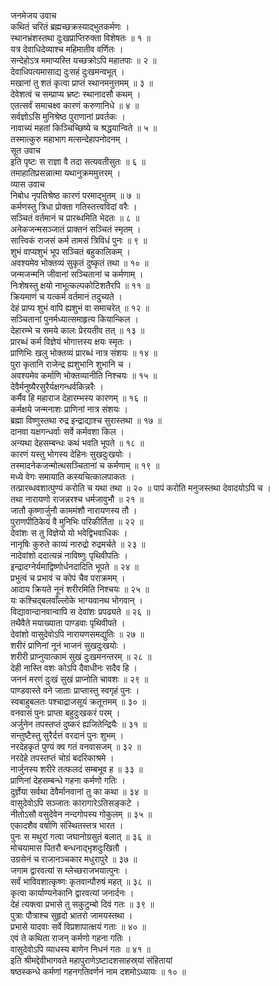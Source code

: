 जनमेजय उवाच  
कथितं चरितं ब्रह्मच्छक्रस्याद्भुतकर्मणः ।  
स्थानभ्रंशस्तथा दुःखप्राप्तिरुक्ता विशेषतः ॥ १ ॥  
यत्र देवाधिदेव्याश्च महिमातीव वर्णितः ।  
सन्देहोऽत्र ममाप्यस्ति यच्छक्रोऽपि महातपाः ॥ २ ॥  
देवाधिपत्यमासाद्य दुःसहं दुःखमन्वभूत् ।  
मखानां तु शतं कृत्वा प्राप्तं स्थानमनुत्तमम् ॥ ३ ॥  
देवेशत्वं च सम्प्राप्य भ्रष्टः स्थानादसौ कथम् ।  
एतत्सर्वं समाचक्ष्व कारणं करुणानिधे ॥ ४ ॥  
सर्वज्ञोऽसि मुनिश्रेष्ठ पुराणानां प्रवर्तकः ।  
नावाच्यं महतां किञ्चिच्छिष्ये च श्रद्धयान्विते ॥ ५ ॥  
तस्मात्कुरु महाभाग मत्सन्देहापनोदनम् ।  
सूत उवाच  
इति पृष्टः स राज्ञा वै तदा सत्यवतीसुतः ॥ ६ ॥  
तमाहातिप्रसन्नात्मा यथानुक्रममुत्तरम् ।  
व्यास उवाच  
निबोध नृपतिश्रेष्ठ कारणं परमाद्‌भुतम् ॥ ७ ॥  
कर्मणस्तु त्रिधा प्रोक्ता गतिस्तत्त्वविदां वरैः ।  
सञ्चितं वर्तमानं च प्रारब्धमिति भेदतः ॥ ८ ॥  
अनेकजन्मसञ्जातं प्राक्तनं सञ्चितं स्मृतम् ।  
सात्त्विकं राजसं कर्म तामसं त्रिविधं पुनः ॥ ९ ॥  
शुभं वाप्यशुभं भूप सञ्चितं बहुकालिकम् ।  
अवश्यमेव भोक्तव्यं सुकृतं दुष्कृतं तथा ॥ १० ॥  
जन्मजन्मनि जीवानां सञ्चितानां च कर्मणाम् ।  
निःशेषस्तु क्षयो नाभूत्कल्पकोटिशतैरपि ॥ ११ ॥  
क्रियमाणं च यत्कर्म वर्तमानं तदुच्यते ।  
देहं प्राप्य शुभं वापि ह्यशुभं वा समाचरेत् ॥ १२ ॥  
सञ्चितानां पुनर्मध्यात्समाहृत्य कियान्किल ।  
देहारम्भे च समये कालः प्रेरयतीव तत् ॥ १३ ॥  
प्रारब्धं कर्म विज्ञेयं भोगात्तस्य क्षयः स्मृतः ।  
प्राणिभिः खलु भोक्तव्यं प्रारब्धं नात्र संशयः ॥ १४ ॥  
पुरा कृतानि राजेन्द्र ह्यशुभानि शुभानि च ।  
अवश्यमेव कर्माणि भोक्तव्यानीति निश्चयः ॥ १५ ॥  
देवैर्मनुष्यैरसुरैर्यक्षगन्धर्वकिन्नरैः ।  
कर्मैव हि महाराज देहारम्भस्य कारणम् ॥ १६ ॥  
कर्मक्षये जन्मनाशः प्राणिनां नात्र संशयः ।  
ब्रह्मा विष्णुस्तथा रुद्र इन्द्राद्याश्च सुरास्तथा ॥ १७ ॥  
दानवा यक्षगन्धर्वाः सर्वे कर्मवशा किल ।  
अन्यथा देहसम्बन्धः कथं भवति भूपते ॥ १८ ॥  
कारणं यस्तु भोगस्य देहिनः सुखदुःखयोः ।  
तस्मादनेकजन्मोत्थसञ्चितानां च कर्मणाम् ॥ १९ ॥  
मध्ये वेगः समायाति कस्यचित्कालपाकतः ।  
तत्प्रारब्धवशात्पुण्यं करोति च यथा तथा ॥ २० ॥
पापं करोति मनुजस्तथा देवादयोऽपि च ।  
तथा नारायणो राजन्नरश्च धर्मजावुभौ ॥ २१ ॥  
जातौ कृष्णार्जुनौ काममंशौ नारायणस्य तौ ।  
पुराणपीठिकेयं वै मुनिभिः परिकीर्तिता ॥ २२ ॥  
देवांशः स तु विज्ञेयो यो भवेद्विभवाधिकः ।  
नानृषिः कुरुते काव्यं नारुद्रो रुद्रमर्चते ॥ २३ ॥  
नादेवांशो ददात्यन्नं नाविष्णुः पृथिवीपतिः ।  
इन्द्रादग्नेर्यमाद्विष्णोर्धनदादिति भूपते ॥ २४ ॥  
प्रभुत्वं च प्रभावं च कोपं चैव पराक्रमम् ।  
आदाय क्रियते नूनं शरीरमिति निश्चयः ॥ २५ ॥  
यः कश्चिद्‌बलवाँल्लोके भाग्यवानथ भोगवान् ।  
विद्यावान्दानवान्वापि स देवांशः प्रपढ्यते ॥ २६ ॥  
तथैवैते मयाख्याता पाण्डवाः पृथिवीपते ।  
देवांशो वासुदेवोऽपि नारायणसमद्युतिः ॥ २७ ॥  
शरीरं प्राणिनां नूनं भाजनं सुखदुःखयोः ।  
शरीरी प्राप्नुयात्कामं सुखं दुःखमनन्तरम् ॥ २८ ॥  
देही नास्ति वशः कोऽपि दैवाधीनः सदैव हि ।  
जननं मरणं दुःखं सुखं प्राप्नोति चावशः ॥ २९ ॥  
पाण्डवास्ते वने जाताः प्राप्तास्तु स्वगृहं पुनः ।  
स्वबाहुबलतः पश्चाद्राजसूयं क्रतूत्तमम् ॥ ३० ॥  
वनवासं पुनः प्राप्ता बहुदुःखकरं परम् ।  
अर्जुनेन तपस्तप्तं दुष्करं ह्यजितेन्द्रियैः ॥ ३१ ॥  
सन्तुष्टैस्तु सुरैर्दत्तं वरदानं पुनः शुभम् ।  
नरदेहकृतं पुण्यं क्व गतं वनवासजम् ॥ ३२ ॥  
नरदेहे तपस्तप्तं चोग्रं बदरिकाश्रमे ।  
नार्जुनस्य शरीरे तत्फलदं सम्बभूव ह ॥ ३३ ॥  
प्राणिनां देहसम्बन्धे गहना कर्मणो गतिः ।  
दुर्ज्ञेया सर्वथा देवैर्मानवानां तु का कथा ॥ ३४ ॥  
वासुदेवोऽपि सञ्जातः कारागारेऽतिसङ्कटे ।  
नीतोऽसौ वसुदेवेन नन्दगोपस्य गोकुलम् ॥ ३५ ॥  
एकादशैव वर्षाणि संस्थितस्तत्र भारत ।  
पुनः स मथुरां गत्वा जघानोग्रसुतं बलात् ॥ ३६ ॥  
मोचयामास पितरौ बन्धनाद्‌भृशदुःखितौ ।  
उग्रसेनं च राजानञ्चकार मधुरापुरे ॥ ३७ ॥  
जगाम द्वारवत्यां स म्लेच्छराजभयात्पुनः ।  
सर्वं भाविवशात्कृष्णः कृतवान्पौरुषं महत् ॥ ३८ ॥  
कृत्वा कार्याण्यनेकानि द्वारवत्यां जनार्दनः ।  
देहं त्यक्त्वा प्रभासे तु सकुटुम्बो दिवं गतः ॥ ३९ ॥  
पुत्राः पौत्राश्च सुहृदो भ्रातरो जामयस्तथा ।  
प्रभासे यादवाः सर्वे विप्रशापात्क्षयं गताः ॥ ४० ॥  
एवं ते कथिता राजन् कर्मणो गहना गतिः ।  
वासुदेवोऽपि व्याधस्य बाणेन निधनं गतः ॥ ४१ ॥  
इति श्रीमद्देवीभागवते महापुराणेऽष्टादशसाहस्र्यां संहितायां  
षष्ठस्कन्धे कर्मणां गहनगतिवर्णनं नाम दशमोऽध्यायः ॥ १० ॥
